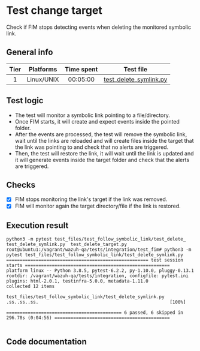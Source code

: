 # Test change target
Check if FIM stops detecting events when deleting the monitored symbolic link.

## General info

| Tier | Platforms | Time spent| Test file |
|:--:|:--:|:--:|:--:|
| 1 | Linux/UNIX | 00:05:00 | [test_delete_symlink.py](../../../../../../tests/integration/test_fim/test_files/test_follow_symbolic_link/test_delete_symlink.py)|

## Test logic

- The test will monitor a symbolic link pointing to a file/directory.
- Once FIM starts, it will create and expect events inside the pointed folder.
- After the events are processed, the test will remove the symbolic link, wait until the links are reloaded and will create files inside the target that the link was pointing to and check that no alerts are triggered.
- Then, the test will restore the link, it will wait until the link is updated and it will generate events inside the target folder and check that the alerts are triggered.
## Checks

- [x] FIM stops monitoring the link's target if the link was removed.
- [x] FIM will monitor again the target directory/file if the link is restored.

## Execution result

```
python3 -m pytest test_files/test_follow_symbolic_link/test_delete_
test_delete_symlink.py  test_delete_target.py
root@ubuntu1:/vagrant/wazuh-qa/tests/integration/test_fim# python3 -m pytest test_files/test_follow_symbolic_link/test_delete_symlink.py
===================================================== test session starts ======================================================
platform linux -- Python 3.8.5, pytest-6.2.2, py-1.10.0, pluggy-0.13.1
rootdir: /vagrant/wazuh-qa/tests/integration, configfile: pytest.ini
plugins: html-2.0.1, testinfra-5.0.0, metadata-1.11.0
collected 12 items

test_files/test_follow_symbolic_link/test_delete_symlink.py .ss..ss..ss.                                                 [100%]

=========================================== 6 passed, 6 skipped in 296.78s (0:04:56) ===========================================


```

## Code documentation

<!-- ::: tests.integration.test_fim.test_files.test_follow_symbolic_link.test_delete_symlink -->
